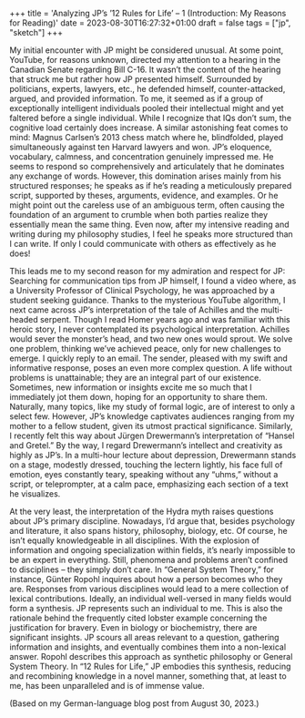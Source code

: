 +++
title = 'Analyzing JP’s ’12 Rules for Life’ – 1 (Introduction: My Reasons for Reading)'
date = 2023-08-30T16:27:32+01:00
draft = false
tags = ["jp", "sketch"]
+++

My initial encounter with JP might be considered unusual. At some point, YouTube, for reasons unknown, directed my attention to a hearing in the Canadian Senate regarding Bill C-16. It wasn’t the content of the hearing that struck me but rather how JP presented himself. Surrounded by politicians, experts, lawyers, etc., he defended himself, counter-attacked, argued, and provided information. To me, it seemed as if a group of exceptionally intelligent individuals pooled their intellectual might and yet faltered before a single individual. While I recognize that IQs don’t sum, the cognitive load certainly does increase. A similar astonishing feat comes to mind: Magnus Carlsen’s 2013 chess match where he, blindfolded, played simultaneously against ten Harvard lawyers and won. JP’s eloquence, vocabulary, calmness, and concentration genuinely impressed me. He seems to respond so comprehensively and articulately that he dominates any exchange of words. However, this domination arises mainly from his structured responses; he speaks as if he’s reading a meticulously prepared script, supported by theses, arguments, evidence, and examples. Or he might point out the careless use of an ambiguous term, often causing the foundation of an argument to crumble when both parties realize they essentially mean the same thing. Even now, after my intensive reading and writing during my philosophy studies, I feel he speaks more structured than I can write. If only I could communicate with others as effectively as he does!

This leads me to my second reason for my admiration and respect for JP: Searching for communication tips from JP himself, I found a video where, as a University Professor of Clinical Psychology, he was approached by a student seeking guidance. Thanks to the mysterious YouTube algorithm, I next came across JP’s interpretation of the tale of Achilles and the multi-headed serpent. Though I read Homer years ago and was familiar with this heroic story, I never contemplated its psychological interpretation. Achilles would sever the monster’s head, and two new ones would sprout. We solve one problem, thinking we’ve achieved peace, only for new challenges to emerge. I quickly reply to an email. The sender, pleased with my swift and informative response, poses an even more complex question. A life without problems is unattainable; they are an integral part of our existence. Sometimes, new information or insights excite me so much that I immediately jot them down, hoping for an opportunity to share them. Naturally, many topics, like my study of formal logic, are of interest to only a select few. However, JP’s knowledge captivates audiences ranging from my mother to a fellow student, given its utmost practical significance. Similarly, I recently felt this way about Jürgen Drewermann’s interpretation of “Hansel and Gretel.” By the way, I regard Drewermann’s intellect and creativity as highly as JP’s. In a multi-hour lecture about depression, Drewermann stands on a stage, modestly dressed, touching the lectern lightly, his face full of emotion, eyes constantly teary, speaking without any “uhms,” without a script, or teleprompter, at a calm pace, emphasizing each section of a text he visualizes.

At the very least, the interpretation of the Hydra myth raises questions about JP’s primary discipline. Nowadays, I’d argue that, besides psychology and literature, it also spans history, philosophy, biology, etc. Of course, he isn’t equally knowledgeable in all disciplines. With the explosion of information and ongoing specialization within fields, it’s nearly impossible to be an expert in everything. Still, phenomena and problems aren’t confined to disciplines – they simply don’t care. In “General System Theory,” for instance, Günter Ropohl inquires about how a person becomes who they are. Responses from various disciplines would lead to a mere collection of lexical contributions. Ideally, an individual well-versed in many fields would form a synthesis. JP represents such an individual to me. This is also the rationale behind the frequently cited lobster example concerning the justification for bravery. Even in biology or biochemistry, there are significant insights. JP scours all areas relevant to a question, gathering information and insights, and eventually combines them into a non-lexical answer. Ropohl describes this approach as synthetic philosophy or General System Theory. In “12 Rules for Life,” JP embodies this synthesis, reducing and recombining knowledge in a novel manner, something that, at least to me, has been unparalleled and is of immense value.

(Based on my German-language blog post from August 30, 2023.)